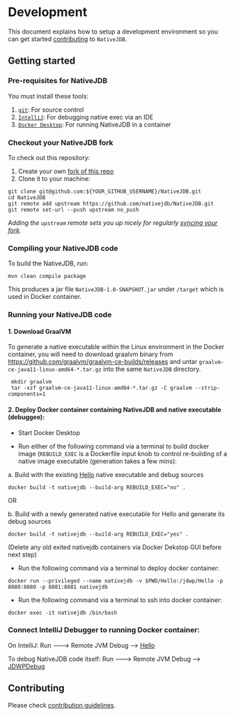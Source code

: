 # Development

This document explains how to setup a development environment so you can get started [contributing](./CONTRIBUTING.md) to `NativeJDB`.

## Getting started

### Pre-requisites for NativeJDB

You must install these tools:

1. [`git`](https://help.github.com/articles/set-up-git/): For source control
2. [`IntelliJ`](https://www.jetbrains.com/idea/download/): For debugging native exec via an IDE
3. [`Docker Desktop`](https://www.docker.com/products/docker-desktop): For running NativeJDB in a container

### Checkout your NativeJDB fork

To check out this repository:

1. Create your own [fork of this repo](https://help.github.com/articles/fork-a-repo/)
2. Clone it to your machine:

```shell
git clone git@github.com:${YOUR_GITHUB_USERNAME}/NativeJDB.git
cd NativeJDB
git remote add upstream https://github.com/nativejdb/NativeJDB.git
git remote set-url --push upstream no_push
```

_Adding the `upstream` remote sets you up nicely for regularly
[syncing your fork](https://help.github.com/articles/syncing-a-fork/)._

### Compiling your NativeJDB code

To build the NativeJDB, run:
```
mvn clean compile package
```

This produces a jar file `NativeJDB-1.0-SNAPSHOT.jar` under `/target` which is used in Docker container.

### Running your NativeJDB code

#### 1. Download GraalVM

To generate a native executable within the Linux environment in the Docker container, you will need to download graalvm binary from https://github.com/graalvm/graalvm-ce-builds/releases and untar `graalvm-ce-java11-linux-amd64-*.tar.gz` into the same `NativeJDB` directory.

```
 mkdir graalvm
 tar -xzf graalvm-ce-java11-linux-amd64-*.tar.gz -C graalvm --strip-components=1
```

#### 2. Deploy Docker container containing NativeJDB and native executable (debuggee):

- Start Docker Desktop
  
- Run either of the following command via a terminal to build docker image (`REBUILD_EXEC` is a Dockerfile input knob to control re-building of a native image executable (generation takes a few mins):
  
a. Build with the existing [Hello](./Hello) native executable and debug sources

```
docker build -t nativejdb --build-arg REBUILD_EXEC="no" .
```

OR

b. Build with a newly generated native executable for Hello and generate its debug sources

```
docker build -t nativejdb --build-arg REBUILD_EXEC="yes" .
```

(Delete any old exited nativejdb containers via Docker Dekstop GUI before next step)

- Run the following command via a terminal to deploy docker container:

```
docker run --privileged --name nativejdb -v $PWD/Hello:/jdwp/Hello -p 8080:8080 -p 8081:8081 nativejdb
```

- Run the following command via a terminal to ssh into docker container:

```
docker exec -it nativejdb /bin/bash
```

### Connect IntelliJ Debugger to running Docker container:

On IntelliJ: Run ---> Remote JVM Debug --> [Hello](./.run/Hello.run.xml)

To debug NativeJDB code itself: Run ---> Remote JVM Debug --> [JDWPDebug](./.run/JDWPDebug.run.xml)



## Contributing

Please check [contribution guidelines](./CONTRIBUTING.md).
